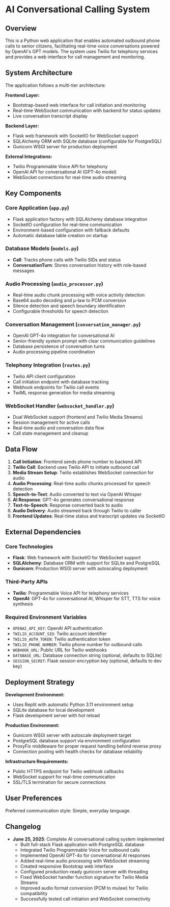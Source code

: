 # AI Conversational Calling System

## Overview

This is a Python web application that enables automated outbound phone calls to senior citizens, facilitating real-time voice conversations powered by OpenAI's GPT models. The system uses Twilio for telephony services and provides a web interface for call management and monitoring.

## System Architecture

The application follows a multi-tier architecture:

**Frontend Layer:**
- Bootstrap-based web interface for call initiation and monitoring
- Real-time WebSocket communication with backend for status updates
- Live conversation transcript display

**Backend Layer:**
- Flask web framework with SocketIO for WebSocket support
- SQLAlchemy ORM with SQLite database (configurable for PostgreSQL)
- Gunicorn WSGI server for production deployment

**External Integrations:**
- Twilio Programmable Voice API for telephony
- OpenAI API for conversational AI (GPT-4o model)
- WebSocket connections for real-time audio streaming

## Key Components

### Core Application (`app.py`)
- Flask application factory with SQLAlchemy database integration
- SocketIO configuration for real-time communication
- Environment-based configuration with fallback defaults
- Automatic database table creation on startup

### Database Models (`models.py`)
- **Call**: Tracks phone calls with Twilio SIDs and status
- **ConversationTurn**: Stores conversation history with role-based messages

### Audio Processing (`audio_processor.py`)
- Real-time audio chunk processing with voice activity detection
- Base64 audio decoding and μ-law to PCM conversion
- Silence detection and speech boundary identification
- Configurable thresholds for speech detection

### Conversation Management (`conversation_manager.py`)
- OpenAI GPT-4o integration for conversational AI
- Senior-friendly system prompt with clear communication guidelines
- Database persistence of conversation turns
- Audio processing pipeline coordination

### Telephony Integration (`routes.py`)
- Twilio API client configuration
- Call initiation endpoint with database tracking
- Webhook endpoints for Twilio call events
- TwiML response generation for media streaming

### WebSocket Handler (`websocket_handler.py`)
- Dual WebSocket support (frontend and Twilio Media Streams)
- Session management for active calls
- Real-time audio and conversation data flow
- Call state management and cleanup

## Data Flow

1. **Call Initiation**: Frontend sends phone number to backend API
2. **Twilio Call**: Backend uses Twilio API to initiate outbound call
3. **Media Stream Setup**: Twilio establishes WebSocket connection for audio
4. **Audio Processing**: Real-time audio chunks processed for speech detection
5. **Speech-to-Text**: Audio converted to text via OpenAI Whisper
6. **AI Response**: GPT-4o generates conversational response
7. **Text-to-Speech**: Response converted back to audio
8. **Audio Delivery**: Audio streamed back through Twilio to caller
9. **Frontend Updates**: Real-time status and transcript updates via SocketIO

## External Dependencies

### Core Technologies
- **Flask**: Web framework with SocketIO for WebSocket support
- **SQLAlchemy**: Database ORM with support for SQLite and PostgreSQL
- **Gunicorn**: Production WSGI server with autoscaling deployment

### Third-Party APIs
- **Twilio**: Programmable Voice API for telephony services
- **OpenAI**: GPT-4o for conversational AI, Whisper for STT, TTS for voice synthesis

### Required Environment Variables
- `OPENAI_API_KEY`: OpenAI API authentication
- `TWILIO_ACCOUNT_SID`: Twilio account identifier
- `TWILIO_AUTH_TOKEN`: Twilio authentication token
- `TWILIO_PHONE_NUMBER`: Twilio phone number for outbound calls
- `WEBHOOK_URL`: Public URL for Twilio webhooks
- `DATABASE_URL`: Database connection string (optional, defaults to SQLite)
- `SESSION_SECRET`: Flask session encryption key (optional, defaults to dev key)

## Deployment Strategy

**Development Environment:**
- Uses Replit with automatic Python 3.11 environment setup
- SQLite database for local development
- Flask development server with hot reload

**Production Environment:**
- Gunicorn WSGI server with autoscale deployment target
- PostgreSQL database support via environment configuration
- ProxyFix middleware for proper request handling behind reverse proxy
- Connection pooling with health checks for database reliability

**Infrastructure Requirements:**
- Public HTTPS endpoint for Twilio webhook callbacks
- WebSocket support for real-time communication
- SSL/TLS termination for secure connections

## User Preferences

Preferred communication style: Simple, everyday language.

## Changelog

- **June 25, 2025**: Complete AI conversational calling system implemented
  - Built full-stack Flask application with PostgreSQL database
  - Integrated Twilio Programmable Voice for outbound calls
  - Implemented OpenAI GPT-4o for conversational AI responses
  - Added real-time audio processing with WebSocket streaming
  - Created responsive Bootstrap web interface
  - Configured production-ready gunicorn server with threading
  - Fixed WebSocket handler function signature for Twilio Media Streams
  - Improved audio format conversion (PCM to mulaw) for Twilio compatibility
  - Successfully tested call initiation and WebSocket connectivity